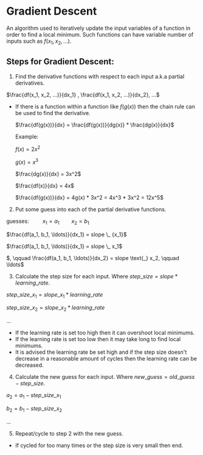 # Gradient Descent

An algorithm used to iteratively update the input variables of a function in order to find a local minimum. Such functions can have variable number of inputs such as $f(x_1, x_2, ...)$.

## Steps for Gradient Descent:
1. Find the derivative functions with respect to each input a.k.a partial derivatives. 

$\frac{df(x_1, x_2, ...)}{dx_1} , \frac{df(x_1, x_2, ...)}{dx_2}, ...$

- If there is a function within a function like $f(g(x))$ then the chain rule can be used to find the derivative.

	$\frac{df(g(x))}{dx} = \frac{df(g(x))}{dg(x)} * \frac{dg(x)}{dx}$

	Example:

	$f(x) = 2x^2$

	$g(x) = x^3$

	$\frac{dg(x)}{dx} = 3x^2$

	$\frac{df(x)}{dx} = 4x$

	$\frac{df(g(x))}{dx} = 4g(x) * 3x^2 = 4x^3 * 3x^2 = 12x^5$

2. Put some guess into each of the partial derivative functions.

guesses: $\qquad x_1 = a_1 \qquad x_2 = b_1$

$\frac{df(a_1, b_1, \ldots)}{dx_1} = slope \_ {x_1}$

$\frac{df(a_1, b_1, \ldots)}{dx_1} = slope \_ x_1$

$, \qquad \frac{df(a_1, b_1, \ldots)}{dx_2} = slope \text{_} x_2, \qquad \ldots$

3. Calculate the step size for each input. Where $step \_ size = slope * learning \_ rate$.

$step \text{_} size \_ x_1 = slope \_ x_1 * learning \_ rate$

$step \_ size \_ x_2 = slope \_ x_2 * learning \_ rate$

$...$

- If the learning rate is set too high then it can overshoot local minimums.
- If the learning rate is set too low then it may take long to find local minimums.
- It is advised the learning rate be set high and if the step size doesn't decrease in a reasonable amount of cycles then the learning rate can be decreased.

4. Calculate the new guess for each input. Where $new \_ guess = old \_ guess - step \_ size$.

$a_2 = a_1 - step \_ size \_ x_1$

$b_2 = b_1 - step \_ size \_ x_2$

$...$

5. Repeat/cycle to step 2 with the new guess.
- If cycled for too many times or the step size is very small then end.